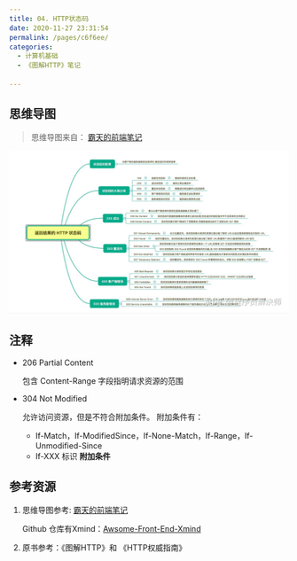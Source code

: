 ```yaml
---
title: 04. HTTP状态码
date: 2020-11-27 23:31:54
permalink: /pages/c6f6ee/
categories: 
  - 计算机基础
  - 《图解HTTP》笔记

---
```


## 思维导图

> 思维导图来自： [霸天的前端笔记](https://www.zhihu.com/column/c_57862727)

![img](./assets/img/v2-0936319fba9fb158033a594ede739734_r.jpg)

## 注释

- 206 Partial Content

  包含 Content-Range 字段指明请求资源的范围

- 304 Not Modified

  允许访问资源，但是不符合附加条件。
  附加条件有：

  - If-Match，If-ModifiedSince，If-None-Match，If-Range，If-Unmodified-Since
  - If-XXX 标识 **附加条件**

## 参考资源

1. 思维导图参考:  [霸天的前端笔记](https://www.zhihu.com/column/c_57862727)

   Github 仓库有Xmind：[Awsome-Front-End-Xmind](https://github.com/bailinlin/Awsome-Front-End-Xmind)

2. 原书参考：《图解HTTP》和 《HTTP权威指南》